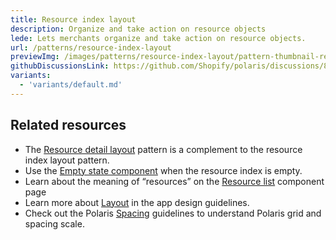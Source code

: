 ```yaml
---
title: Resource index layout
description: Organize and take action on resource objects
lede: Lets merchants organize and take action on resource objects.
url: /patterns/resource-index-layout
previewImg: /images/patterns/resource-index-layout/pattern-thumbnail-resource-index.png
githubDiscussionsLink: https://github.com/Shopify/polaris/discussions/8215
variants:
  - 'variants/default.md'
---
```


<div as="Variants"></div>

<div as="Stack" gap="4">

## Related resources

- The [Resource detail layout](/patterns/resource-details-layout) pattern is a complement to the resource index layout pattern.
- Use the [Empty state component](/components/layout-and-structure/empty-state) when the resource index is empty.
- Learn about the meaning of “resources” on the [Resource list](/components/lists/resource-list) component page
- Learn more about [Layout](https://shopify.dev/apps/design-guidelines/layout) in the app design guidelines.
- Check out the Polaris [Spacing](/design/space) guidelines to understand Polaris grid and spacing scale.

</div>
